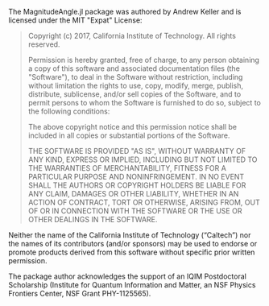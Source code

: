 The MagnitudeAngle.jl package was authored by Andrew Keller and is licensed under the MIT "Expat" License:

> Copyright (c) 2017, California Institute of Technology. All rights reserved.
>
> Permission is hereby granted, free of charge, to any person obtaining a copy
> of this software and associated documentation files (the "Software"), to deal
> in the Software without restriction, including without limitation the rights
> to use, copy, modify, merge, publish, distribute, sublicense, and/or sell
> copies of the Software, and to permit persons to whom the Software is
> furnished to do so, subject to the following conditions:
>
> The above copyright notice and this permission notice shall be included in all
> copies or substantial portions of the Software.
>
> THE SOFTWARE IS PROVIDED "AS IS", WITHOUT WARRANTY OF ANY KIND, EXPRESS OR
> IMPLIED, INCLUDING BUT NOT LIMITED TO THE WARRANTIES OF MERCHANTABILITY,
> FITNESS FOR A PARTICULAR PURPOSE AND NONINFRINGEMENT. IN NO EVENT SHALL THE
> AUTHORS OR COPYRIGHT HOLDERS BE LIABLE FOR ANY CLAIM, DAMAGES OR OTHER
> LIABILITY, WHETHER IN AN ACTION OF CONTRACT, TORT OR OTHERWISE, ARISING FROM,
> OUT OF OR IN CONNECTION WITH THE SOFTWARE OR THE USE OR OTHER DEALINGS IN THE
> SOFTWARE.

Neither the name of the California Institute of Technology (“Caltech”) nor the names of its contributors (and/or sponsors) may be used to endorse or promote products derived from this software without specific prior written permission.

The package author acknowledges the support of an IQIM Postdoctoral Scholarship (Institute for Quantum Information and Matter, an NSF Physics Frontiers Center, NSF Grant PHY-1125565).

